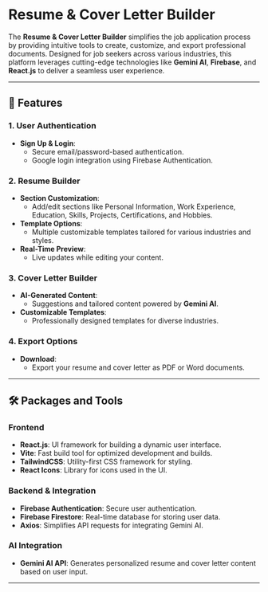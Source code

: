 # Resume & Cover Letter Builder

The **Resume & Cover Letter Builder** simplifies the job application process by providing intuitive tools to create, customize, and export professional documents. Designed for job seekers across various industries, this platform leverages cutting-edge technologies like **Gemini AI**, **Firebase**, and **React.js** to deliver a seamless user experience.

---

## 🚀 Features

### 1. User Authentication
- **Sign Up & Login**:
  - Secure email/password-based authentication.
  - Google login integration using Firebase Authentication.

### 2. Resume Builder
- **Section Customization**:
  - Add/edit sections like Personal Information, Work Experience, Education, Skills, Projects, Certifications, and Hobbies.
- **Template Options**:
  - Multiple customizable templates tailored for various industries and styles.
- **Real-Time Preview**:
  - Live updates while editing your content.

### 3. Cover Letter Builder
- **AI-Generated Content**:
  - Suggestions and tailored content powered by **Gemini AI**.
- **Customizable Templates**:
  - Professionally designed templates for diverse industries.

### 4. Export Options
- **Download**:
  - Export your resume and cover letter as PDF or Word documents.

---

## 🛠️ Packages and Tools

### **Frontend**
- **React.js**: UI framework for building a dynamic user interface.
- **Vite**: Fast build tool for optimized development and builds.
- **TailwindCSS**: Utility-first CSS framework for styling.
- **React Icons**: Library for icons used in the UI.

### **Backend & Integration**
- **Firebase Authentication**: Secure user authentication.
- **Firebase Firestore**: Real-time database for storing user data.
- **Axios**: Simplifies API requests for integrating Gemini AI.

### **AI Integration**
- **Gemini AI API**: Generates personalized resume and cover letter content based on user input.

---

